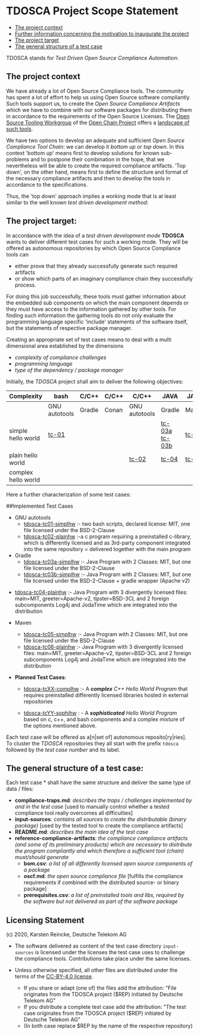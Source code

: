 # TDOSCA Project Scope Statement

* [The project context](#PrjContext)
* [Further information concerning the motivation to inaugurate the project](./doc/tdcosca-motivation.pdf)
* [The project target](#PrjTarget)
* [The general structure of a test case](#TCStructure)


TDOSCA stands for *Test Driven Open Source Compliance Automation*:

## The project context <a id="PrjContext"></a>
We have already a lot of Open Source Compliance tools. The community has spent a lot of effort to help us using Open Source software compliantly. Such tools support us, to create the *Open Source Compliance Artifacts* which we have to combine with our software packages for distributing them in accordance to the requirements of the Open Source Licenses. The [Open Source Tooling Workgroup](http://oss-compliance-tooling.org/) of the [Open Chain Project](https://www.openchainproject.org/) offers a [landscape of such tools](http://oss-compliance-tooling.org/Tooling-Landscape/OSS-Based-License-Compliance-Tools/).

We have two options to develop an adequate and sufficient *Open Source Compliance Tool Chain*: we can develop it *bottom up* or *top down*. In this context 'bottom up' means first to develop solutions for known sub-problems and to postpone their combination in the hope, that we nevertheless will be able to create the required compliance artifacts. 'Top down', on the other hand, means first to define the structure and format of the necessary compliance artifacts and then to develop the tools in accordance to the specifications.  


Thus, the 'top down' approach implies a working mode that is at least similar to the well known *test driven development method*:

## The project target: <a id="PrjTarget"></a>

In accordance with the idea of a *test driven development mode* **TDOSCA** wants to deliver different test cases for such a working mode. They will be offered as autonomous repositories by which Open Source Compliance tools can

* either prove that they already successfully generate such required artifacts
* or show which parts of an imaginary compliance chain they successfully process.

For doing this job successfully, these tools must gather information about the embedded sub components on which the main component depends or they must have access to the information gathered by other tools. For finding such information the gathering tools do not only evaluate the programming language specific 'include' statements of the software itself, but the statements of respective package manager.

Creating an appropriate set of test cases means to deal with a multi dimensional area established by the dimensions

* *complexity of compliance challenges*
* *programming language*
* *type of the dependency / package manager*

Initially, the *TDOSCA* project shall aim to deliver the following objectives:

| Complexity | bash | C/C++ | C/C++ | C/C++ | JAVA | JAVA | PHP | PYTHON | NODE.JS |
|-|-|-|-|-|-|-|-|-|-|
| | GNU autotools | Gradle | Conan | GNU autotools | Gradle | Maven | Composer | PIP | NPM |
| simple hello world | [tc-01](#TC01)  |  |  |  | [tc-03a](#TC03A) [tc-03b](#TC03b) | [tc-05](#TC05)  |  |  |
| plain hello world |  |  |  | [tc-02](#TC02) | [tc-04](#TC04) | [tc-06](#TC06) |  |  |
| complex hello world |  |  |  |  |  |  |  |  |

Here a further characterization of some test cases:

##Implemented Test Cases

* GNU autotools
  - <a id="TC01">[tdosca-tc01-simplhw](https://github.com/Open-Source-Compliance/tdosca-tc01-simplhw) :- two bash scripts, declared license: MIT, one file licensed under the BSD-2-Clause
  - <a id="TC02">[tdosca-tc02-plainhw](https://github.com/Open-Source-Compliance/tdosca-tc02-plainhw) :-a c program requiring a preinstalled c-library, which is differently licensed and as 3rd-party component integrated into the same repository = delivered together with the main program
* Gradle
  - <a id="TC03A">[tdosca-tc03a-simplhw](https://github.com/Open-Source-Compliance/tdosca-tc03a-simplhw) :- Java Program with 2 Classes: MIT, but one file licensed under the BSD-2-Clause
  - <a id="TC03b">[tdosca-tc03b-simplhw](https://github.com/Open-Source-Compliance/tdosca-tc03b-simplhw) :- Java Program with 2 Classes: MIT, but one file licensed under the BSD-2-Clause + gradle wrapper (Apache v2)
- <a id="TC04">[tdosca-tc04-plainhw](https://github.com/Open-Source-Compliance/tdosca-tc04-plainhw) :- Java Program with 3 divergently licensed files: main=MIT, greeter=Apache-v2, tipster=BSD-3CL and 2 foreign subcomponents Log4j and JodaTime which are integrated into the distribution
* Maven
  - <a id="TC05">[tdosca-tc05-simplhw](https://github.com/Open-Source-Compliance/tdosca-tc05-simplhw) :- Java Program with 2 Classes: MIT, but one file licensed under the BSD-2-Clause
  - <a id="TC06">[tdosca-tc06-plainhw](https://github.com/Open-Source-Compliance/tdosca-tc06-plainhw) :- Java Program with 3 divergently licensed files: main=MIT, greeter=Apache-v2, tipster=BSD-3CL and 2 foreign subcomponents Log4j and JodaTime which are integrated into the distribution

* **Planned Test Cases**:

  - [tdosca-tcXX-complhw](https://github.com/Open-Source-Compliance/) :- A ***complex*** *C++ Hello World Program* that requires preinstalled differently licensed libraries  hosted in external repositories

  - [tdosca-tcYY-sophihw](https://github.com/Open-Source-Compliance/) : - A ***sophisticated*** *Hello World Program* based on c, c++, and bash components and a complex mixture of the options mentioned above.

Each test case will be offered as a[n|set of] autonomous reposito[ry|ries]. To cluster the *TDOSCA* repositories they all start with the prefix ``tdosca`` followed by the *test case number* and its label.

## The general structure of a test case: <a id="TCStructure"></a>

Each test case * shall have the same structure and deliver the same type of data / files:

* **compliance-traps.md**: *describes the traps / challenges implemented by and in the test case* [used to manually control whether a tested compliance tool really overcomes all difficulties]
* **input-sources**: *contains all sources to create the distributable (binary package)* [used by the tested tool to create the compliance artifacts]
* **README.md**: *describes the main idea of the test case*
* **reference-compliance-artifacts**: *the compliance compliance artifacts (and some of its preliminary products) which are necessary to distribute the program compliantly and which therefore a sufficient tool (chain) must/should generate*
  - **bom.csv**: *a list of all differently licensed open source components of a package*
  - **oscf.md**: *the open source compliance file* [fulfills the compliance requirements if combined with the distributed source- or binary package]
  - **prerequisites.csv**: *a list of preinstalled tools and libs, required by the software but not delivered as part of the software package*

## Licensing Statement

(c) 2020, Karsten Reincke, Deutsche Telekom AG

* The software delivered as content of the test case directory ``input-sources`` is licensed under the licenses the test case uses to challenge the compliance tools. Contributions take place under the same licenses.

* Unless otherwise specified, all other files are distributed under the terms of the [CC-BY-4.0 license](https://creativecommons.org/licenses/by/4.0/).
  - If you share or adapt (one of) the files add the attribution: "File originates from the TDOSCA project ($REP) initiated by Deutsche Telekom AG"
  - If you distribute a complete test case add the attribution: "The test case originates from the TDOSCA project ($REP) initiated by Deutsche Telekom AG"
  - (In both case replace $REP by the name of the respective repository)
